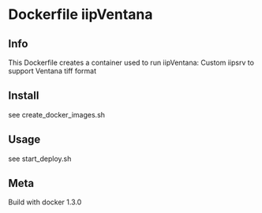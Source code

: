 # Dockerfile iipVentana

## Info

This Dockerfile creates a container used to run iipVentana: Custom iipsrv to support Ventana tiff format

## Install

see create_docker_images.sh

## Usage

see start_deploy.sh

## Meta

Build with docker 1.3.0

